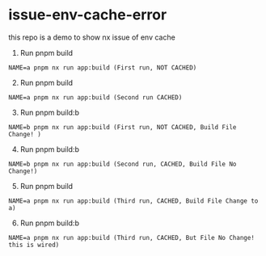 # issue-env-cache-error

this repo is a demo to show nx issue of env cache

1. Run pnpm build

```
NAME=a pnpm nx run app:build (First run, NOT CACHED)
```

2. Run pnpm build

```
NAME=a pnpm nx run app:build (Second run CACHED)
```

3. Run pnpm build:b

```
NAME=b pnpm nx run app:build (First run, NOT CACHED, Build File Change! )
```

4. Run pnpm build:b

```
NAME=b pnpm nx run app:build (Second run, CACHED, Build File No Change!)
```

5. Run pnpm build

```
NAME=a pnpm nx run app:build (Third run, CACHED, Build File Change to a)
```

6. Run pnpm build:b

```
NAME=a pnpm nx run app:build (Third run, CACHED, But File No Change! this is wired)
```